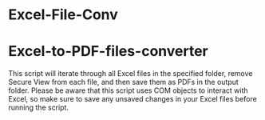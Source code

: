 # Excel-File-Conv
# Excel-to-PDF-files-converter
This script will iterate through all Excel files in the specified folder, remove Secure View from each file, and then save them as PDFs in the output folder. Please be aware that this script uses COM objects to interact with Excel, so make sure to save any unsaved changes in your Excel files before running the script.
